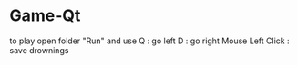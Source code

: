 # Game-Qt
to play open folder "Run" and use 
Q : go left
D : go right
Mouse Left Click : save drownings
